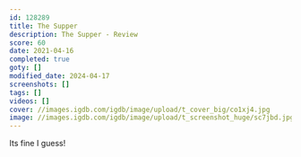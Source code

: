 ```yaml
---
id: 128289
title: The Supper
description: The Supper - Review
score: 60
date: 2021-04-16
completed: true
goty: []
modified_date: 2024-04-17
screenshots: []
tags: []
videos: []
cover: //images.igdb.com/igdb/image/upload/t_cover_big/co1xj4.jpg
image: //images.igdb.com/igdb/image/upload/t_screenshot_huge/sc7jbd.jpg
---
```

Its fine I guess!